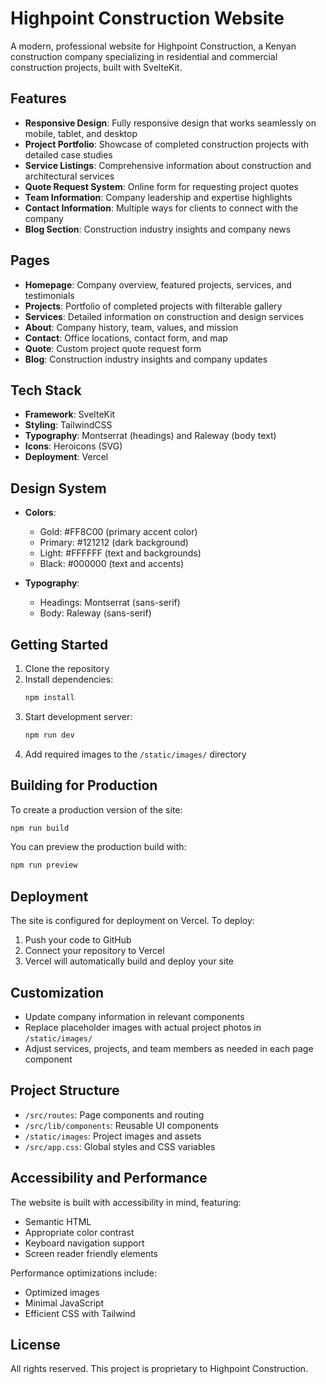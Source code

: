 # Highpoint Construction Website

A modern, professional website for Highpoint Construction, a Kenyan construction company specializing in residential and commercial construction projects, built with SvelteKit.

## Features

- **Responsive Design**: Fully responsive design that works seamlessly on mobile, tablet, and desktop
- **Project Portfolio**: Showcase of completed construction projects with detailed case studies
- **Service Listings**: Comprehensive information about construction and architectural services
- **Quote Request System**: Online form for requesting project quotes
- **Team Information**: Company leadership and expertise highlights
- **Contact Information**: Multiple ways for clients to connect with the company
- **Blog Section**: Construction industry insights and company news

## Pages

- **Homepage**: Company overview, featured projects, services, and testimonials
- **Projects**: Portfolio of completed projects with filterable gallery
- **Services**: Detailed information on construction and design services
- **About**: Company history, team, values, and mission
- **Contact**: Office locations, contact form, and map
- **Quote**: Custom project quote request form
- **Blog**: Construction industry insights and company updates

## Tech Stack

- **Framework**: SvelteKit
- **Styling**: TailwindCSS
- **Typography**: Montserrat (headings) and Raleway (body text)
- **Icons**: Heroicons (SVG)
- **Deployment**: Vercel

## Design System

- **Colors**:
  - Gold: #FF8C00 (primary accent color)
  - Primary: #121212 (dark background)
  - Light: #FFFFFF (text and backgrounds)
  - Black: #000000 (text and accents)

- **Typography**:
  - Headings: Montserrat (sans-serif)
  - Body: Raleway (sans-serif)

## Getting Started

1. Clone the repository
2. Install dependencies:
   ```bash
   npm install
   ```
3. Start development server:
   ```bash
   npm run dev
   ```
4. Add required images to the `/static/images/` directory

## Building for Production

To create a production version of the site:

```bash
npm run build
```

You can preview the production build with:

```bash
npm run preview
```

## Deployment

The site is configured for deployment on Vercel. To deploy:

1. Push your code to GitHub
2. Connect your repository to Vercel
3. Vercel will automatically build and deploy your site

## Customization

- Update company information in relevant components
- Replace placeholder images with actual project photos in `/static/images/`
- Adjust services, projects, and team members as needed in each page component

## Project Structure

- `/src/routes`: Page components and routing
- `/src/lib/components`: Reusable UI components
- `/static/images`: Project images and assets
- `/src/app.css`: Global styles and CSS variables

## Accessibility and Performance

The website is built with accessibility in mind, featuring:
- Semantic HTML
- Appropriate color contrast
- Keyboard navigation support
- Screen reader friendly elements

Performance optimizations include:
- Optimized images
- Minimal JavaScript
- Efficient CSS with Tailwind

## License

All rights reserved. This project is proprietary to Highpoint Construction.
